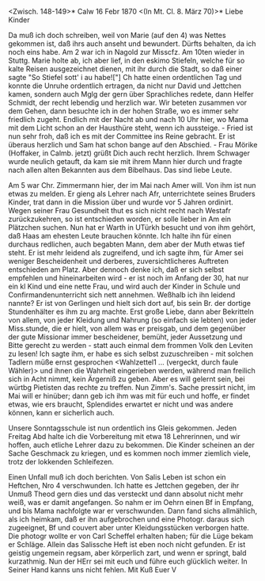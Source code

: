<Zwisch. 148-149>* Calw 16 Febr 1870
 <(In Mt. Cl. 8. März 70)>*
Liebe Kinder

Da muß ich doch schreiben, weil von Marie (auf den 4) was Nettes gekommen ist, daß ihrs auch anseht und bewundert. Dürfts behalten, da ich noch eins habe. Am 2 war ich in Nagold zur Misscfz. Am 10ten wieder in Stuttg. Marie holte ab, ich aber lief, in den eskimo Stiefeln, welche für so kalte Reisen ausgezeichnet dienen, mit ihr durch die Stadt, so daß einer sagte "So Stiefel sott' i au habe!["] Ch hatte einen ordentlichen Tag und konnte die Unruhe ordentlich ertragen, da nicht nur David und Jettchen kamen, sondern auch Mglg der gern über Sprachliches redete, dann Helfer Schmidt, der recht lebendig und herzlich war. Wir beteten zusammen vor dem Gehen, dann besuchte ich in der hohen Straße, wo es immer sehr friedlich zugeht. Endlich mit der Nacht ab und nach 10 Uhr hier, wo Mama mit dem Licht schon an der Hausthüre steht, wenn ich aussteige. - Fried ist nun sehr froh, daß ich es mit der Committee ins Reine gebracht. Er ist überaus herzlich und Sam hat schon bange auf den Abschied. - Frau Mörike (Hoffaker, in Calmb. jetzt) grüßt Dich auch recht herzlich. Ihrem Schwager wurde neulich getauft, da kam sie mit ihrem Mann hier durch und fragte nach allen alten Bekannten aus dem Bibelhaus. Das sind liebe Leute.

Am 5 war Chr. Zimmermann hier, der im Mai nach Amer will. Von ihm ist nun etwas zu melden. Er gieng als Lehrer nach Afr, unterrichtete seines Bruders Kinder, trat dann in die Mission über und wurde vor 5 Jahren ordinirt. Wegen seiner Frau Gesundheit thut es sich nicht recht nach Westafr zurückzukehren, so ist entschieden worden, er solle lieber in Am ein Plätzchen suchen. Nun hat er Warth in UTürkh besucht und von ihm gehört, daß Haas am ehesten Leute brauchen könnte. Ich halte ihn für einen durchaus redlichen, auch begabten Mann, dem aber der Muth etwas tief steht. Er ist mehr leidend als zugreifend, und ich sagte ihm, für Amer sei weniger Bescheidenheit und derberes, zuversichtlicheres Auftreten entschieden am Platz. Aber dennoch denke ich, daß er sich selbst empfehlen und hineinarbeiten wird - er ist noch im Anfang der 30, hat nur ein kl Kind und eine nette Frau, und wird auch der Kinder in Schule und Confirmandenunterricht sich nett annehmen. Weßhalb ich ihn leidend nannte? Er ist von Gerlingen und hielt sich dort auf, bis sein Br. der dortige Stundenhälter es ihm zu arg machte. Erst große Liebe, dann aber Bekritteln von allem, von jeder Kleidung und Nahrung (so einfach sie lebten) von jeder Miss.stunde, die er hielt, von allem was er preisgab, und dem gegenüber der gute Missionar immer bescheidener, bemüht, jeder Aussetzung und Bitte gerecht zu werden - statt auch einmal dem frommen Volk den Leviten zu lesen! Ich sagte ihm, er habe es sich selbst zuzuschreiben - mit solchen Tadlern müße ernst gesprochen <Wahlzettel1 ... (vergeckt, durch faule Wähler)> und ihnen die Wahrheit eingerieben werden, während man freilich sich in Acht nimmt, kein Ärgerniß zu geben. Aber es will gelernt sein, bei würtbg Pietisten das rechte zu treffen. Nun Zimm's. Sache pressirt nicht, im Mai will er hinüber; dann geb ich ihm was mit für euch und hoffe, er findet etwas, wie ers braucht, Splendides erwartet er nicht und was andere können, kann er sicherlich auch.

Unsere Sonntagsschule ist nun ordentlich ins Gleis gekommen. Jeden Freitag Abd halte ich die Vorbereitung mit etwa 18 Lehrerinnen, und wir hoffen, auch etliche Lehrer dazu zu bekommen. Die Kinder scheinen an der Sache Geschmack zu kriegen, und es kommen noch immer ziemlich viele, trotz der lokkenden Schleifezen.

Einen Unfall muß ich doch berichten. Von Salis Leben ist schon ein Heftchen, Nro 4 verschwunden. Ich hatte es Jettchen gegeben, der ihr Unmuß Theod gern dies und das versteckt und dann absolut nicht mehr weiß, was er damit angefangen. So nahm er im Oehrn einen Bf in Empfang, und bis Mama nachfolgte war er verschwunden. Dann fand sichs allmählich, als ich heimkam, daß er ihn aufgebrochen und eine Photogr. daraus sich zugeeignet, Bf und couvert aber unter Kleidungsstücken verborgen hatte. Die photogr wollte er von Carl Scheffel erhalten haben; für die Lüge bekam er Schläge. Allein das Salissche Heft ist eben noch nicht gefunden. Er ist geistig ungemein regsam, aber körperlich zart, und wenn er springt, bald kurzathmig. 
Nun der HErr sei mit euch und führe euch glücklich weiter. In Seiner Hand kanns uns nicht fehlen.
 Mit Kuß
 Euer V
